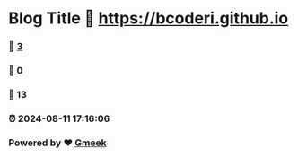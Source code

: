 # Blog Title :link: https://bcoderi.github.io 
### :page_facing_up: [3](https://bcoderi.github.io/tag.html) 
### :speech_balloon: 0 
### :hibiscus: 13 
### :alarm_clock: 2024-08-11 17:16:06 
### Powered by :heart: [Gmeek](https://github.com/Meekdai/Gmeek)
